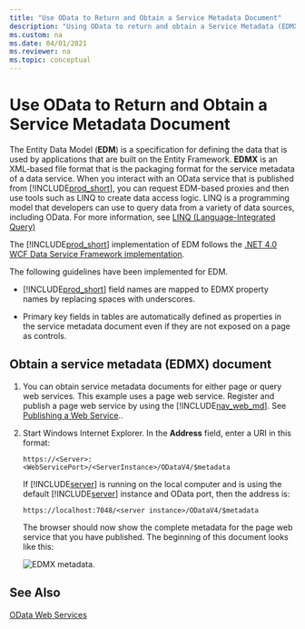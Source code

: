 ```yaml
---
title: "Use OData to Return and Obtain a Service Metadata Document"
description: "Using OData to return and obtain a Service Metadata (EDMX) Document."
ms.custom: na
ms.date: 04/01/2021
ms.reviewer: na
ms.topic: conceptual
---
```


# Use OData to Return and Obtain a Service Metadata Document

The Entity Data Model \(**EDM**\) is a specification for defining the data that is used by applications that are built on the Entity Framework. **EDMX** is an XML-based file format that is the packaging format for the service metadata of a data service. When you interact with an OData service that is published from [!INCLUDE[prod_short](../developer/includes/prod_short.md)], you can request EDM-based proxies and then use tools such as LINQ to create data access logic. LINQ is a programming model that developers can use to query data from a variety of data sources, including OData. For more information, see [LINQ \(Language-Integrated Query\)](/previous-versions/bb397926(v=vs.140))  
  
The [!INCLUDE[prod_short](../developer/includes/prod_short.md)] implementation of EDM follows the [.NET 4.0 WCF Data Service Framework implementation](/dotnet/framework/wcf/).  
  
The following guidelines have been implemented for EDM.  
  
-   [!INCLUDE[prod_short](../developer/includes/prod_short.md)] field names are mapped to EDMX property names by replacing spaces with underscores.  
  
-   Primary key fields in tables are automatically defined as properties in the service metadata document even if they are not exposed on a page as controls.  
  
## Obtain a service metadata \(EDMX\) document  
  
1.  You can obtain service metadata documents for either page or query web services. This example uses a page web service. Register and publish a page web service by using the [!INCLUDE[nav_web_md](../developer/includes/nav_web_md.md)]. See [Publishing a Web Service](publish-web-service.md)..  
  
2.  Start Windows Internet Explorer. In the **Address** field, enter a URI in this format:  
  
    ```  
    https://<Server>:<WebServicePort>/<ServerInstance>/ODataV4/$metadata  
    ```  
  
     If [!INCLUDE[server](../developer/includes/server.md)] is running on the local computer and is using the default [!INCLUDE[server](../developer/includes/server.md)] instance and OData port, then the address is:  
  
    ```  
    https://localhost:7048/<server instance>/ODataV4/$metadata  
    ```  
  
     The browser should now show the complete metadata for the page web service that you have published. The beginning of this document looks like this:  
  
     ![EDMX metadata.](../developer/media/EDMX.JPG "EDMX")  
  
## See Also  
 [OData Web Services](OData-Web-Services.md)
